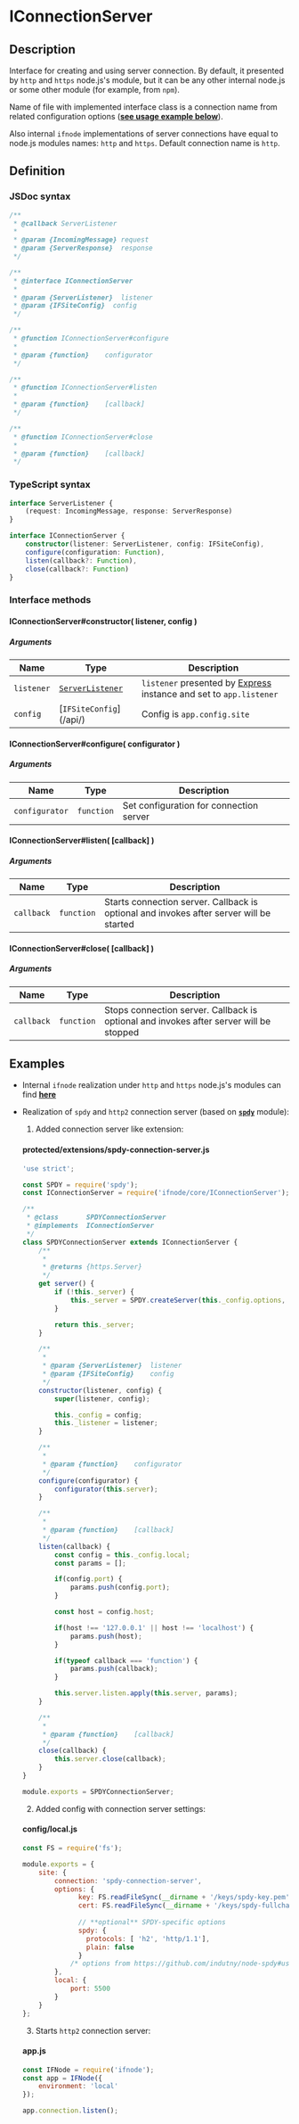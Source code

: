 # IConnectionServer

## Description

Interface for creating and using server connection. By default, it presented by `http` and `https` node.js's module,
but it can be any other internal node.js or some other module (for example, from `npm`).

Name of file with implemented interface class is a connection name from related configuration options (**[see usage example below](#config-local-js)**).

Also internal `ifnode` implementations of server connections have equal to node.js modules names: `http` and `https`. Default connection name is `http`.

## Definition

### JSDoc syntax

```javascript
/**
 * @callback ServerListener
 *
 * @param {IncomingMessage} request
 * @param {ServerResponse}  response
 */

/**
 * @interface IConnectionServer
 * 
 * @param {ServerListener}  listener
 * @param {IFSiteConfig}  config
 */

/**
 * @function IConnectionServer#configure
 * 
 * @param {function}    configurator
 */

/**
 * @function IConnectionServer#listen
 * 
 * @param {function}    [callback]
 */

/**
 * @function IConnectionServer#close
 * 
 * @param {function}    [callback]
 */
```

### TypeScript syntax

```typescript
interface ServerListener {
    (request: IncomingMessage, response: ServerResponse)
}

interface IConnectionServer {
    constructor(listener: ServerListener, config: IFSiteConfig),
    configure(configuration: Function),
    listen(callback?: Function),
    close(callback?: Function)
}
```

### Interface methods

#### IConnectionServer#constructor( listener, config )

##### Arguments

| Name | Type | Description |
| ---- | ---- | ----------- |
| `listener` | [`ServerListener`](https://github.com/ifnode/ifnode/blob/master/core/IConnectionServer.js#L6) | `listener` presented by [Express](https://expressjs.com) instance and set to `app.listener` |
| `config` | [`IFSiteConfig`] (/api/) | Config is `app.config.site` |

#### IConnectionServer#configure( configurator )

##### Arguments

| Name | Type | Description |
| ---- | ---- | ----------- |
| `configurator` | `function` | Set configuration for connection server |

#### IConnectionServer#listen( [callback] )

##### Arguments

| Name | Type | Description |
| ---- | ---- | ----------- |
| `callback` | `function` | Starts connection server. Callback is optional and invokes after server will be started |

#### IConnectionServer#close( [callback] )

##### Arguments

| Name | Type | Description |
| ---- | ---- | ----------- |
| `callback` | `function` | Stops connection server. Callback is optional and invokes after server will be stopped |

## Examples

* Internal `ifnode` realization under `http` and `https` node.js's modules can find **[here](https://github.com/ifnode/ifnode/blob/master/plugins/node-http_s-server.js)**
* Realization of `spdy` and `http2` connection server (based on **[`spdy`](https://www.npmjs.com/package/spdy)** module):
    1. Added connection server like extension:

    #### protected/extensions/spdy-connection-server.js

    ```javascript
    'use strict';
    
    const SPDY = require('spdy');
    const IConnectionServer = require('ifnode/core/IConnectionServer');
    
    /**
     * @class       SPDYConnectionServer
     * @implements  IConnectionServer
     */
    class SPDYConnectionServer extends IConnectionServer {
        /**
         *
         * @returns {https.Server}
         */
        get server() {
            if (!this._server) {
                this._server = SPDY.createServer(this._config.options, this._listener);
            }
    
            return this._server;
        }
    
        /**
         *
         * @param {ServerListener}  listener
         * @param {IFSiteConfig}    config
         */
        constructor(listener, config) {
            super(listener, config);
    
            this._config = config;
            this._listener = listener;
        }
    
        /**
         *
         * @param {function}    configurator
         */
        configure(configurator) {
            configurator(this.server);
        }
    
        /**
         *
         * @param {function}    [callback]
         */
        listen(callback) {
            const config = this._config.local;
            const params = [];
    
            if(config.port) {
                params.push(config.port);
            }
    
            const host = config.host;
    
            if(host !== '127.0.0.1' || host !== 'localhost') {
                params.push(host);
            }
    
            if(typeof callback === 'function') {
                params.push(callback);
            }
    
            this.server.listen.apply(this.server, params);
        }
    
        /**
         *
         * @param {function}    [callback]
         */
        close(callback) {
            this.server.close(callback);
        }
    }
    
    module.exports = SPDYConnectionServer;
    ```
    
    2. Added config with connection server settings:

    #### config/local.js

    ```javascript
    const FS = require('fs');
    
    module.exports = {
        site: {
            connection: 'spdy-connection-server',
            options: {
                  key: FS.readFileSync(__dirname + '/keys/spdy-key.pem'),
                  cert: FS.readFileSync(__dirname + '/keys/spdy-fullchain.pem'),
                
                  // **optional** SPDY-specific options
                  spdy: {
                    protocols: [ 'h2', 'http/1.1'],
                    plain: false
                  }
                /* options from https://github.com/indutny/node-spdy#usage */
            },
            local: {
                port: 5500
            }
        }
    };
    ````
    
    3. Starts `http2` connection server:
    
    #### app.js
    
    ```javascript
    const IFNode = require('ifnode');
    const app = IFNode({
        environment: 'local'
    });
    
    app.connection.listen();
    ```
